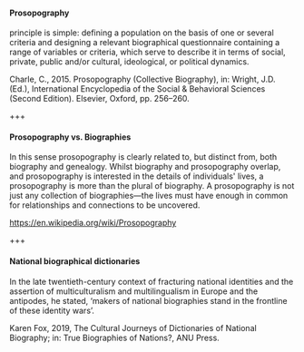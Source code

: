 #### Prosopography

principle is simple: defining a population on the basis of one or several criteria and designing a relevant biographical questionnaire containing a range of variables or criteria, which serve to describe it in terms of social, private, public and/or cultural, ideological, or political dynamics. <!-- .element: class="fragment" style="font-style:italic"-->

Charle, C., 2015. Prosopography (Collective Biography), in: Wright, J.D. (Ed.), International Encyclopedia of the Social & Behavioral Sciences (Second Edition). Elsevier, Oxford, pp. 256–260. <!-- .element: class="fragment" style="font-size:0.7em"-->

+++

#### Prosopography vs. Biographies

In this sense prosopography is clearly related to, but distinct from, both biography and genealogy. Whilst biography and prosopography overlap, and prosopography is interested in the details of individuals' lives, a prosopography is more than the plural of biography. A prosopography is not just any collection of biographies—the lives must have enough in common for relationships and connections to be uncovered. <!-- .element: class="fragment" style="font-style:italic"-->

https://en.wikipedia.org/wiki/Prosopography <!-- .element: class="fragment" style="font-size:0.7em"-->


+++


#### National biographical dictionaries

In the late twentieth-century context of fracturing national identities and the assertion of multiculturalism and multilingualism in Europe and the antipodes, he stated, ‘makers of national biographies stand in the frontline of these identity wars’. <!-- .element: class="fragment" style="font-style:italic"-->

Karen Fox, 2019, The Cultural Journeys of Dictionaries of National Biography; in: True Biographies of Nations?,  ANU Press. <!-- .element: class="fragment" style="font-size:0.7em"-->
